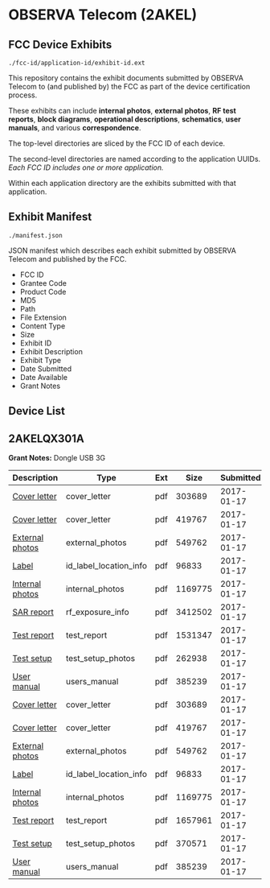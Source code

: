# OBSERVA Telecom (2AKEL)
## FCC Device Exhibits

```
./fcc-id/application-id/exhibit-id.ext
```

This repository contains the exhibit documents submitted by OBSERVA Telecom to (and published by) the FCC as part of the device certification process.

These exhibits can include **internal photos**, **external photos**, **RF test reports**, **block diagrams**, **operational descriptions**, **schematics**, **user manuals**, and various **correspondence**.

The top-level directories are sliced by the FCC ID of each device.

The second-level directories are named according to the application UUIDs. *Each FCC ID includes one or more application.*

Within each application directory are the exhibits submitted with that application. 

## Exhibit Manifest

```
./manifest.json
```

JSON manifest which describes each exhibit submitted by OBSERVA Telecom and published by the FCC.

- FCC ID
- Grantee Code
- Product Code
- MD5
- Path
- File Extension
- Content Type
- Size
- Exhibit ID
- Exhibit Description
- Exhibit Type
- Date Submitted
- Date Available
- Grant Notes

## Device List
## 2AKELQX301A
**Grant Notes:** Dongle USB 3G

| Description | Type | Ext | Size | Submitted | Available |
| ----------- | ---- | --- | ---- | --------- | --------- |
| [Cover letter](2AKELQX301A/04d1c1f9e8b975a66a0026eb8cd54dd7/3261569.pdf) | cover_letter | pdf | 303689 | 2017-01-17 | 2017-01-17 |
| [Cover letter](2AKELQX301A/04d1c1f9e8b975a66a0026eb8cd54dd7/3261570.pdf) | cover_letter | pdf | 419767 | 2017-01-17 | 2017-01-17 |
| [External photos](2AKELQX301A/04d1c1f9e8b975a66a0026eb8cd54dd7/3261571.pdf) | external_photos | pdf | 549762 | 2017-01-17 | 2017-01-17 |
| [Label](2AKELQX301A/04d1c1f9e8b975a66a0026eb8cd54dd7/3261572.pdf) | id_label_location_info | pdf | 96833 | 2017-01-17 | 2017-01-17 |
| [Internal photos](2AKELQX301A/04d1c1f9e8b975a66a0026eb8cd54dd7/3261573.pdf) | internal_photos | pdf | 1169775 | 2017-01-17 | 2017-01-17 |
| [SAR report](2AKELQX301A/04d1c1f9e8b975a66a0026eb8cd54dd7/3261577.pdf) | rf_exposure_info | pdf | 3412502 | 2017-01-17 | 2017-01-17 |
| [Test report](2AKELQX301A/04d1c1f9e8b975a66a0026eb8cd54dd7/3261579.pdf) | test_report | pdf | 1531347 | 2017-01-17 | 2017-01-17 |
| [Test setup](2AKELQX301A/04d1c1f9e8b975a66a0026eb8cd54dd7/3261580.pdf) | test_setup_photos | pdf | 262938 | 2017-01-17 | 2017-01-17 |
| [User manual](2AKELQX301A/04d1c1f9e8b975a66a0026eb8cd54dd7/3261581.pdf) | users_manual | pdf | 385239 | 2017-01-17 | 2017-01-17 |
| [Cover letter](2AKELQX301A/de5d31ea817f0e1e6f1fcb6d316d1d77/3261569.pdf) | cover_letter | pdf | 303689 | 2017-01-17 | 2017-01-17 |
| [Cover letter](2AKELQX301A/de5d31ea817f0e1e6f1fcb6d316d1d77/3261570.pdf) | cover_letter | pdf | 419767 | 2017-01-17 | 2017-01-17 |
| [External photos](2AKELQX301A/de5d31ea817f0e1e6f1fcb6d316d1d77/3261571.pdf) | external_photos | pdf | 549762 | 2017-01-17 | 2017-01-17 |
| [Label](2AKELQX301A/de5d31ea817f0e1e6f1fcb6d316d1d77/3261572.pdf) | id_label_location_info | pdf | 96833 | 2017-01-17 | 2017-01-17 |
| [Internal photos](2AKELQX301A/de5d31ea817f0e1e6f1fcb6d316d1d77/3261573.pdf) | internal_photos | pdf | 1169775 | 2017-01-17 | 2017-01-17 |
| [Test report](2AKELQX301A/de5d31ea817f0e1e6f1fcb6d316d1d77/3261635.pdf) | test_report | pdf | 1657961 | 2017-01-17 | 2017-01-17 |
| [Test setup](2AKELQX301A/de5d31ea817f0e1e6f1fcb6d316d1d77/3261636.pdf) | test_setup_photos | pdf | 370571 | 2017-01-17 | 2017-01-17 |
| [User manual](2AKELQX301A/de5d31ea817f0e1e6f1fcb6d316d1d77/3261581.pdf) | users_manual | pdf | 385239 | 2017-01-17 | 2017-01-17 |
